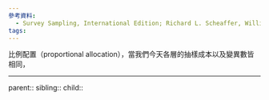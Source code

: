 ```yaml
---
參考資料:
  - Survey Sampling, International Edition; Richard L. Scheaffer, William Mendenhall. III
tags:
---
```

比例配置（proportional allocation），當我們今天<font>各層的抽樣成本以及變異數皆相同，
- - -
parent::
sibling::
child::